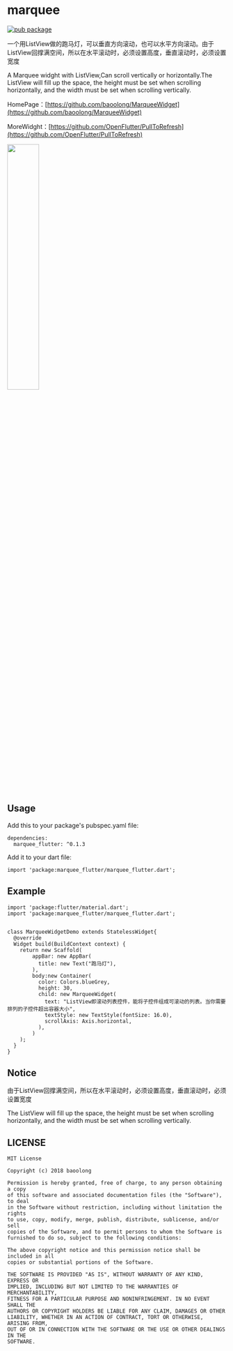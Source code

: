 # marquee
[![pub package](https://img.shields.io/pub/v/marquee_flutter.svg)](https://pub.dartlang.org/packages/marquee_flutter)

一个用ListView做的跑马灯，可以垂直方向滚动，也可以水平方向滚动。由于ListView回撑满空间，所以在水平滚动时，必须设置高度，垂直滚动时，必须设置宽度

A Marquee widght with ListView,Can scroll vertically or horizontally.The ListView will fill up the space, the height must be set when scrolling horizontally, and the width must be set when scrolling vertically.

HomePage：[https://github.com/baoolong/MarqueeWidget](https://github.com/baoolong/MarqueeWidget)

MoreWidght：[https://github.com/OpenFlutter/PullToRefresh](https://github.com/OpenFlutter/PullToRefresh)

<img width="38%" height="38%" src="https://raw.githubusercontent.com/baoolong/PullToRefresh/master/demonstrationgif/20180814_142220.gif"/>

## Usage

Add this to your package's pubspec.yaml file:

	dependencies:
	  marquee_flutter: ^0.1.3
	  
Add it to your dart file:

    import 'package:marquee_flutter/marquee_flutter.dart';

## Example

    import 'package:flutter/material.dart';
    import 'package:marquee_flutter/marquee_flutter.dart';
    
    
    class MarqueeWidgetDemo extends StatelessWidget{
      @override
      Widget build(BuildContext context) {
        return new Scaffold(
            appBar: new AppBar(
              title: new Text("跑马灯"),
            ),
            body:new Container(
              color: Colors.blueGrey,
              height: 30,
              child: new MarqueeWidget(
                text: "ListView即滚动列表控件，能将子控件组成可滚动的列表。当你需要排列的子控件超出容器大小",
                textStyle: new TextStyle(fontSize: 16.0),
                scrollAxis: Axis.horizontal,
              ),
            )
        );
      }
    }

## Notice

由于ListView回撑满空间，所以在水平滚动时，必须设置高度，垂直滚动时，必须设置宽度

The ListView will fill up the space, the height must be set when scrolling horizontally, and the width must be set when scrolling vertically.

## LICENSE
    MIT License

	Copyright (c) 2018 baoolong
	
	Permission is hereby granted, free of charge, to any person obtaining a copy
	of this software and associated documentation files (the "Software"), to deal
	in the Software without restriction, including without limitation the rights
	to use, copy, modify, merge, publish, distribute, sublicense, and/or sell
	copies of the Software, and to permit persons to whom the Software is
	furnished to do so, subject to the following conditions:
	
	The above copyright notice and this permission notice shall be included in all
	copies or substantial portions of the Software.
	
	THE SOFTWARE IS PROVIDED "AS IS", WITHOUT WARRANTY OF ANY KIND, EXPRESS OR
	IMPLIED, INCLUDING BUT NOT LIMITED TO THE WARRANTIES OF MERCHANTABILITY,
	FITNESS FOR A PARTICULAR PURPOSE AND NONINFRINGEMENT. IN NO EVENT SHALL THE
	AUTHORS OR COPYRIGHT HOLDERS BE LIABLE FOR ANY CLAIM, DAMAGES OR OTHER
	LIABILITY, WHETHER IN AN ACTION OF CONTRACT, TORT OR OTHERWISE, ARISING FROM,
	OUT OF OR IN CONNECTION WITH THE SOFTWARE OR THE USE OR OTHER DEALINGS IN THE
	SOFTWARE.
